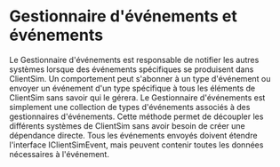

# Gestionnaire d'événements et événements

Le Gestionnaire d'événements est responsable de notifier les autres systèmes lorsque des événements spécifiques se produisent dans ClientSim. Un comportement peut s'abonner à un type d'événement ou envoyer un événement d'un type spécifique à tous les éléments de ClientSim sans savoir qui le gérera. Le Gestionnaire d'événements est simplement une collection de types d'événements associés à des gestionnaires d'événements. Cette méthode permet de découpler les différents systèmes de ClientSim sans avoir besoin de créer une dépendance directe. Tous les événements envoyés doivent étendre l'interface IClientSimEvent, mais peuvent contenir toutes les données nécessaires à l'événement.
